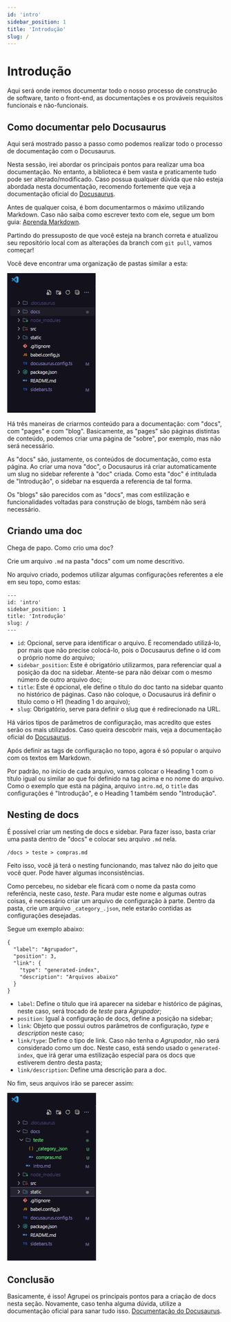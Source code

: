 ```yaml
---
id: 'intro'
sidebar_position: 1
title: 'Introdução'
slug: /
---
```


# Introdução

Aqui será onde iremos documentar todo o nosso processo de construção de software, tanto o front-end, as documentações e
os prováveis requisitos funcionais e não-funcionais.

## Como documentar pelo Docusaurus

Aqui será mostrado passo a passo como podemos realizar todo o processo de documentação com o Docusaurus.

Nesta sessão, irei abordar os principais pontos para realizar uma boa documentação. No entanto, a biblioteca é bem vasta e praticamente tudo pode ser alterado/modificado. Caso possua qualquer dúvida que não esteja abordada nesta documentação, recomendo fortemente que veja a documentação oficial do [Docusaurus](https://docusaurus.io/docs).

Antes de qualquer coisa, é bom documentarmos o máximo utilizando Markdown. Caso não saiba como escrever texto com ele, segue um bom guia: [Aprenda Markdown](https://blog.da2k.com.br/2015/02/08/aprenda-markdown/).

Partindo do pressuposto de que você esteja na branch correta e atualizou seu repositório local com as alterações da branch com `git pull`, vamos começar!

Você deve encontrar uma organização de pastas similar a esta:

![exemplo1-print](../static/img/docusaurus-file-print.png)

Há três maneiras de criarmos conteúdo para a documentação: com "docs", com "pages" e com "blog". Basicamente, as "pages" são páginas distintas de conteúdo, podemos criar uma página de "sobre", por exemplo, mas não será necessário.

As "docs" são, justamente, os conteúdos de documentação, como esta página. Ao criar uma nova "doc", o Docusaurus irá criar automaticamente um slug no sidebar referente à "doc" criada. Como esta "doc" é intitulada de "Introdução", o sidebar na esquerda a referencia de tal forma.

Os "blogs" são parecidos com as "docs", mas com estilização e funcionalidades voltadas para construção de blogs, também não será necessário.

## Criando uma doc

Chega de papo. Como crio uma doc?

Crie um arquivo `.md` na pasta "docs" com um nome descritivo.

No arquivo criado, podemos utilizar algumas configurações referentes a ele em seu topo, como estas:

```
---
id: 'intro'
sidebar_position: 1
title: 'Introdução'
slug: /
---
```
- `id`: Opcional, serve para identificar o arquivo. É recomendado utilizá-lo, por mais que não precise colocá-lo,
  pois o Docusaurus define o id com o próprio nome do arquivo;
- `sidebar_position`: Este é obrigatório utilizarmos, para referenciar qual a posição da doc na sidebar. Atente-se para
  não deixar com o mesmo número de outro arquivo doc;
- `title`: Este é opcional, ele define o título do doc tanto na sidebar quanto no histórico de páginas. Caso não coloque,
  o Docusaurus irá definir o título como o H1 (heading 1 do arquivo);
- `slug`: Obrigatório, serve para definir o slug que é redirecionado na URL. 

Há vários tipos de parâmetros de configuração, mas acredito que estes serão os mais utilizados. Caso queira descobrir mais, veja
a documentação oficial do [Docusaurus](https://docusaurus.io/docs).

Após definir as tags de configuração no topo, agora é só popular o arquivo com os textos em Markdown.

Por padrão, no início de cada arquivo, vamos colocar o Heading 1 com o título igual ou similar ao que foi definido na
tag acima e no nome do arquivo. Como o exemplo que está na página, arquivo `intro.md`, o `title` das configurações é "Introdução",
e o Heading 1 também sendo "Introdução".

## Nesting de docs

É possível criar um nesting de docs e sidebar. Para fazer isso, basta criar uma pasta dentro de "docs" e colocar seu arquivo `.md` nela.

```
/docs > teste > compras.md
```

Feito isso, você já terá o nesting funcionando, mas talvez não do jeito que você quer. Pode haver algumas inconsistências.

Como percebeu, no sidebar ele ficará com o nome da pasta como referência, neste caso, _teste_. Para mudar este nome e algumas
outras coisas, é necessário criar um arquivo de configuração à parte. Dentro da pasta, crie um arquivo `_category_.json`, nele
estarão contidas as configurações desejadas.

Segue um exemplo abaixo:

```
{
  "label": "Agrupador",
  "position": 3,
  "link": {
    "type": "generated-index",
    "description": "Arquivos abaixo"
  }
}
```
- `label`: Define o título que irá aparecer na sidebar e histórico de páginas, neste caso, será trocado de _teste_ para _Agrupador_;
- `position`: Igual à configuração de docs, define a posição na sidebar;
- `link`: Objeto que possui outros parâmetros de configuração, _type_ e _description_ neste caso;
- `link/type`: Define o tipo de link. Caso não tenha o _Agrupador_, não será considerado como um doc. Neste caso, está sendo usado
  o `generated-index`, que irá gerar uma estilização especial para os docs que estiverem dentro desta pasta;
- `link/description`: Define uma descrição para a doc.

No fim, seus arquivos irão se parecer assim:

![exemplo2-print](../static/img/docusauros-newFile-print.png)

## Conclusão

Basicamente, é isso! Agrupei os principais pontos para a criação de docs nesta seção. Novamente, caso tenha alguma dúvida, utilize a documentação oficial para sanar tudo isso. [Documentação do Docusaurus](https://docusaurus.io/docs).
